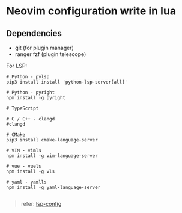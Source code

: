 Neovim configuration write in lua
==================================

## Dependencies

* git (for plugin manager)
* ranger fzf (plugin telescope)

For LSP:

```
# Python - pylsp
pip3 install install 'python-lsp-server[all]'

# Python - pyright
npm install -g pyright

# TypeScript

# C / C++ - clangd
#clangd

# CMake
pip3 install cmake-language-server

# VIM - vimls
npm install -g vim-language-server

# vue - vuels
npm install -g vls

# yaml - yamlls
npm install -g yaml-language-server


```

> refer: [lsp-config](https://github.com/neovim/nvim-lspconfig/blob/master/CONFIG.md)
